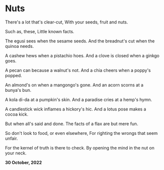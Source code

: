 # Nuts

There's a lot that's clear-cut,
With your seeds, fruit and nuts.

Such as, these,
Little known facts.

The egusi sees when the sesame seeds.
And the breadnut's cut when the quinoa needs.

A cashew hews when a pistachio hoes.
And a clove is closed when a ginkgo goes.

A pecan can because a walnut's not.
And a chia cheers when a poppy's popped.

An almond's on when a mangongo's gone.
And an acorn scorns at a bunya's bun.

A kola di-da at a pumpkin's skin.
And a paradise cries at a hemp's hymn.

A candlestick wick inflames a hickory's hic.
And a lotus pose makes a cocoa kick.

But when all's said and done.
The facts of a flax are but mere fun.

So don't look to food, or even elsewhere,
For righting the wrongs that seem unfair.

For the kernel of truth is there to check.
By opening the mind in the nut on your neck.

**30 October, 2022**

&nbsp;
